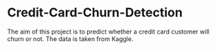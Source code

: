 # Credit-Card-Churn-Detection
The aim of this project is to predict whether a credit card customer will churn or not. The data is taken from Kaggle.
